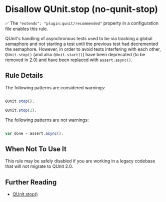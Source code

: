 # Disallow QUnit.stop (no-qunit-stop)

✅ The `"extends": "plugin:qunit/recommended"` property in a configuration file enables this rule.

QUnit's handling of asynchronous tests used to be via tracking a global
semaphore and not starting a test until the previous test had decremented the
semaphore. However, in order to avoid tests interfering with each other,
`QUnit.stop()` (and also `QUnit.start()`) have been deprecated (to be removed
in 2.0) and have been replaced with `assert.async()`.

## Rule Details

The following patterns are considered warnings:

```js

QUnit.stop();

QUnit.stop(2);

```

The following patterns are not warnings:

```js

var done = assert.async();

```

## When Not To Use It

This rule may be safely disabled if you are working in a legacy codebase that
will not migrate to QUnit 2.0.

## Further Reading

* [QUnit.stop()](http://api.qunitjs.com/QUnit.stop/)
